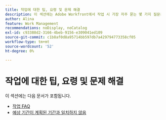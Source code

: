```yaml
---
title: 작업에 대한 팁, 요령 및 문제 해결
description: 이 섹션에는 Adobe Workfront에서 작업 시 가장 자주 묻는 몇 가지 질문을 해결하거나 일반적인 오류를 해결하는 데 도움이 되는 문서가 포함되어 있습니다.
author: Alina
feature: Work Management
recommendations: noDisplay, noCatalog
exl-id: c93388d2-3166-4beb-9156-e309041ed109
source-git-commit: c1b8af0d8a95714bb597db7a429794773358cf05
workflow-type: tm+mt
source-wordcount: '52'
ht-degree: 0%

---
```


# 작업에 대한 팁, 요령 및 문제 해결

이 섹션에는 다음 문서가 포함됩니다.

* [작업 FAQ](../../../manage-work/tasks/tips-tricks-and-troubleshooting/tasks-faqs.md)
* [예상 기간이 계획된 기간과 일치하지 않음](../../../manage-work/tasks/tips-tricks-and-troubleshooting/projected-and-planned-durations-dont-match.md)
